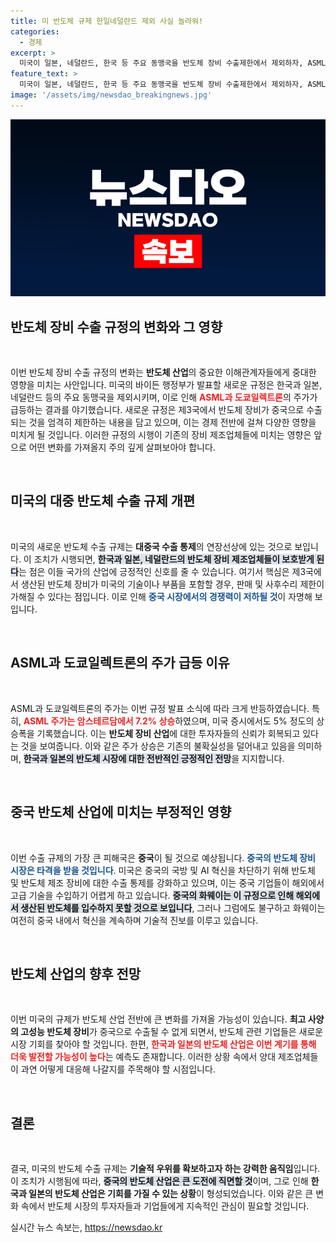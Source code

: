 ```yaml
---
title: 미 반도체 규제 한일네덜란드 제외 사실 놀라워!
categories:
  - 경제
excerpt: >
  미국이 일본, 네덜란드, 한국 등 주요 동맹국을 반도체 장비 수출제한에서 제외하자, ASML과 도쿄일렉트론 주가가 급등했습니다. 대만, 싱가포르 등은 영향권에 들어찼습니다. 이 소식에 투자자들이 집중하고 있습니다!
feature_text: >
  미국이 일본, 네덜란드, 한국 등 주요 동맹국을 반도체 장비 수출제한에서 제외하자, ASML과 도쿄일렉트론 주가가 급등했습니다. 대만, 싱가포르 등은 영향권에 들어찼습니다. 이 소식에 투자자들이 집중하고 있습니다!
image: '/assets/img/newsdao_breakingnews.jpg'
---
```


<p><img src="/assets/img/newsdao_breakingnews.jpg" alt="flaretime 속보" /></p>

<h2 data-ke-size="size26">반도체 장비 수출 규정의 변화와 그 영향</h2>

<p data-ke-size="size16">&nbsp;</p>

<p>이번 반도체 장비 수출 규정의 변화는 <b>반도체 산업</b>의 중요한 이해관계자들에게 중대한 영향을 미치는 사안입니다. 미국의 바이든 행정부가 발표할 새로운 규정은 한국과 일본, 네덜란드 등의 주요 동맹국을 제외시키며, 이로 인해 <b><span style="color: #ee2323;">ASML과 도쿄일렉트론</span></b>의 주가가 급등하는 결과를 야기했습니다. 새로운 규정은 제3국에서 반도체 장비가 중국으로 수출되는 것을 엄격히 제한하는 내용을 담고 있으며, 이는 경제 전반에 걸쳐 다양한 영향을 미치게 될 것입니다. 이러한 규정의 시행이 기존의 장비 제조업체들에 미치는 영향은 앞으로 어떤 변화를 가져올지 주의 깊게 살펴보아야 합니다. </p>

<p data-ke-size="size16">&nbsp;</p>

<h2 data-ke-size="size26">미국의 대중 반도체 수출 규제 개편</h2>

<p data-ke-size="size16">&nbsp;</p>

<p>미국의 새로운 반도체 수출 규제는 <b>대중국 수출 통제</b>의 연장선상에 있는 것으로 보입니다. 이 조치가 시행되면, <b><span style="background-color: #21538527;">한국과 일본, 네덜란드의 반도체 장비 제조업체들이 보호받게 된다</span></b>는 점은 이들 국가의 산업에 긍정적인 신호를 줄 수 있습니다. 여기서 핵심은 제3국에서 생산된 반도체 장비가 미국의 기술이나 부품을 포함할 경우, 판매 및 사후수리 제한이 가해질 수 있다는 점입니다. 이로 인해 <b><span style="color: #1a5490;">중국 시장에서의 경쟁력이 저하될 것</span></b>이 자명해 보입니다. </p>

<p data-ke-size="size16">&nbsp;</p>

<h2 data-ke-size="size26">ASML과 도쿄일렉트론의 주가 급등 이유</h2>

<p data-ke-size="size16">&nbsp;</p>

<p>ASML과 도쿄일렉트론의 주가는 이번 규정 발표 소식에 따라 크게 반등하였습니다. 특히, <b><span style="color: #ee2323;">ASML 주가는 암스테르담에서 7.2% 상승</span></b>하였으며, 미국 증시에서도 5% 정도의 상승폭을 기록했습니다. 이는 <b>반도체 장비 산업</b>에 대한 투자자들의 신뢰가 회복되고 있다는 것을 보여줍니다. 이와 같은 주가 상승은 기존의 불확실성을 덜어내고 있음을 의미하며, <b><span style="background-color: #21538527;">한국과 일본의 반도체 시장에 대한 전반적인 긍정적인 전망</span></b>을 지지합니다.</p>

<p data-ke-size="size16">&nbsp;</p>

<h2 data-ke-size="size26">중국 반도체 산업에 미치는 부정적인 영향</h2>

<p data-ke-size="size16">&nbsp;</p>

<p>이번 수출 규제의 가장 큰 피해국은 <b>중국</b>이 될 것으로 예상됩니다. <b><span style="color: #1a5490;">중국의 반도체 장비 시장은 타격을 받을 것입니다</span></b>. 미국은 중국의 국방 및 AI 혁신을 차단하기 위해 반도체 및 반도체 제조 장비에 대한 수출 통제를 강화하고 있으며, 이는 중국 기업들이 해외에서 고급 기술을 수입하기 어렵게 하고 있습니다. <b><span style="background-color: #21538527;">중국의 화웨이는 이 규정으로 인해 해외에서 생산된 반도체를 입수하지 못할 것으로 보입니다</span></b>, 그러나 그럼에도 불구하고 화웨이는 여전히 중국 내에서 혁신을 계속하며 기술적 진보를 이루고 있습니다.</p>

<p data-ke-size="size16">&nbsp;</p>

<h2 data-ke-size="size26">반도체 산업의 향후 전망</h2>

<p data-ke-size="size16">&nbsp;</p>

<p>이번 미국의 규제가 반도체 산업 전반에 큰 변화를 가져올 가능성이 있습니다. <b>최고 사양의 고성능 반도체 장비</b>가 중국으로 수출될 수 없게 되면서, 반도체 관련 기업들은 새로운 시장 기회를 찾아야 할 것입니다. 한편, <b><span style="color: #ee2323;">한국과 일본의 반도체 산업은 이번 계기를 통해 더욱 발전할 가능성이 높다</span></b>는 예측도 존재합니다. 이러한 상황 속에서 양대 제조업체들이 과연 어떻게 대응해 나갈지를 주목해야 할 시점입니다.</p>

<p data-ke-size="size16">&nbsp;</p>

<h2 data-ke-size="size26">결론</h2>

<p data-ke-size="size16">&nbsp;</p>

<p>결국, 미국의 반도체 수출 규제는 <b>기술적 우위를 확보하고자 하는 강력한 움직임</b>입니다. 이 조치가 시행됨에 따라, <b><span style="background-color: #21538527;">중국의 반도체 산업은 큰 도전에 직면할 것</span></b>이며, 그로 인해 <b>한국과 일본의 반도체 산업은 기회를 가질 수 있는 상황</b>이 형성되었습니다. 이와 같은 큰 변화 속에서 반도체 시장의 투자자들과 기업들에게 지속적인 관심이 필요할 것입니다.</p>
실시간 뉴스 속보는, <a href="https://newsdao.kr" rel="dofollow">https://newsdao.kr</a>


